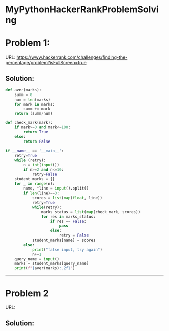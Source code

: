 # MyPythonHackerRankProblemSolving

# Problem 1:
URL: https://www.hackerrank.com/challenges/finding-the-percentage/problem?isFullScreen=true

## Solution:
```python
def aver(marks):
    summ = 0
    num = len(marks)
    for mark in marks:
        summ += mark
    return (summ/num)

def check_mark(mark):
    if mark>=0 and mark<=100:
        return True
    else:
        return False
    
if __name__ == '__main__':
    retry=True
    while (retry):
        n = int(input())
        if n>=2 and n<=10:
            retry=False
    student_marks = {}
    for _ in range(n):
        name, *line = input().split()
        if len(line)==3:
            scores = list(map(float, line))
            retry=True
            while(retry):
                marks_status = list(map(check_mark, scores))
                for res in marks_status:
                    if res == False:
                        pass
                    else:
                        retry = False
            student_marks[name] = scores
        else:
            print("false input, try again")
            n+=1
    query_name = input()
    marks = student_marks[query_name]
    print(f"{aver(marks):.2f}")
```
---
# Problem 2
URL: 
## Solution:
```python
```
